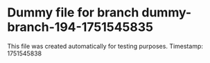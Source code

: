 # Dummy file for branch dummy-branch-194-1751545835

This file was created automatically for testing purposes.
Timestamp: 1751545838